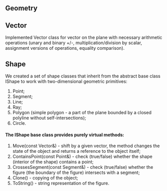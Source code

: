 ## Geometry
## Vector
Implemented Vector class for vector on the plane with necessary arithmetic operations (unary and binary +/-, multiplication/division by scalar, assignment versions of operations, equality comparison).

## Shape
We created a set of shape classes that inherit from the abstract base class IShape to work with two-dimensional geometric primitives:
1) Point;
2) Segment;
3) Line;
4) Ray;
5) Polygon (simple polygon - a part of the plane bounded by a closed polyline without self-intersections);
6) Circle.

#### The IShape base class provides purely virtual methods:
1) Move(const Vector&) - shift by a given vector, the method changes the state of the object and returns a reference to the object itself;
2) ContainsPoint(const Point&) - check (true/false) whether the shape (interior of the shape) contains a point;
3) CrossesSegment(const Segment&) - check (true/false) whether the figure (the boundary of the figure) intersects with a segment;
4) Clone() - copying of the object;
5) ToString() - string representation of the figure.
